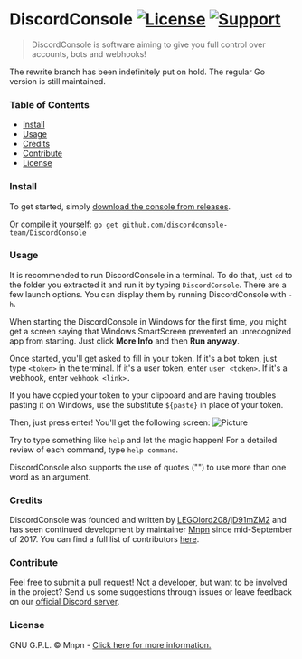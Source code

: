 # DiscordConsole [![License](https://img.shields.io/badge/license-GPL-blue.svg?style=flat-square)](https://github.com/discordconsole-team/DiscordConsole/blob/master/LICENSE) [![Support](https://img.shields.io/badge/Discord-Support%20guild-6C88EE.svg?style=flat-square)](https://discord.gg/xvQV8bT)

> DiscordConsole is software aiming to give you full control over
> accounts, bots and webhooks!

The rewrite branch has been indefinitely put on hold. The regular Go
version is still maintained.

### Table of Contents

- [Install](#install)
- [Usage](#usage)
- [Credits](#credits)
- [Contribute](#contribute)
- [License](#license)

### Install

To get started, simply [download the console from
releases](https://github.com/discordconsole-team/DiscordConsole/releases).

Or compile it yourself: `go get
github.com/discordconsole-team/DiscordConsole`

### Usage

It is recommended to run DiscordConsole in a terminal. To do that,
just `cd` to the folder you extracted it and run it by typing
`DiscordConsole`. There are a few launch options. You can display them
by running DiscordConsole with `-h`.

When starting the DiscordConsole in Windows for the first time, you
might get a screen saying that Windows SmartScreen prevented an
unrecognized app from starting. Just click **More Info** and then
**Run anyway**.

Once started, you'll get asked to fill in your token. If it's a bot
token, just type `<token>` in the terminal. If it's a user token,
enter `user <token>`. If it's a webhook, enter `webhook <link>.`

If you have copied your token to your clipboard and are having troubles
pasting it on Windows, use the substitute `${paste}` in place of your token.

Then, just press enter! You'll get the following screen:
![Picture](https://i.imgur.com/tnurMPA.png)

Try to type something like `help` and let the magic happen! For a
detailed review of each command, type `help command`.

DiscordConsole also supports the use of quotes ("") to use more than one word as an argument.

### Credits

DiscordConsole was founded and written by
[LEGOlord208/jD91mZM2](https://github.com/jD91mZM2) and has seen
continued development by maintainer [Mnpn](https://github.com/Mnpn03)
since mid-September of 2017. You can find a full list of contributors
[here](https://github.com/discordconsole-team/DiscordConsole/graphs/contributors).

### Contribute

Feel free to submit a pull request! Not a developer, but want to be
involved in the project? Send us some suggestions through issues or
leave feedback on our [official Discord
server](https://discord.gg/xvQV8bT).

### License

GNU G.P.L. © Mnpn - [Click here for more
information.](https://github.com/discordconsole-team/DiscordConsole/blob/master/LICENSE)
